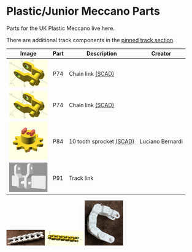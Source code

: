 # Plastic/Junior Meccano Parts

Parts for the UK Plastic Meccano live here.

There are additional track components in the
[pinned track section](../tracks/pinned-track-link#readme).

Image | Part | Description | Creator
----- | ---- | ----------- | -------
[<img src="images/P74_chain_link.jpg" width="100">](stl/P74_chain_link.stl) | P74 | Chain link [(SCAD)](scad/P74_chain_link.sca) | 
[<img src="images/P74_chain_link.jpg" width="100">](stl/P74_chain_link.stl) | P74 | Chain link [(SCAD)](scad/P74_chain_link-M2-6.scad) | 
[<img src="images/sprocket10T.png" width="100">](stl/sprocket10T.stl) | P84 | 10 tooth sprocket [(SCAD)](scad/sprocket10T.scad) | Luciano Bernardi
[<img src="images/P91-track_link.png" width="100">](stl/P91-track_link.stl) | P91 | Track link | 

<img src="images/P-74-1.jpg" width="100"><img src="images/P-74-3.png" width="100">
<img src="images/P-74-2.jpg" width="100">

